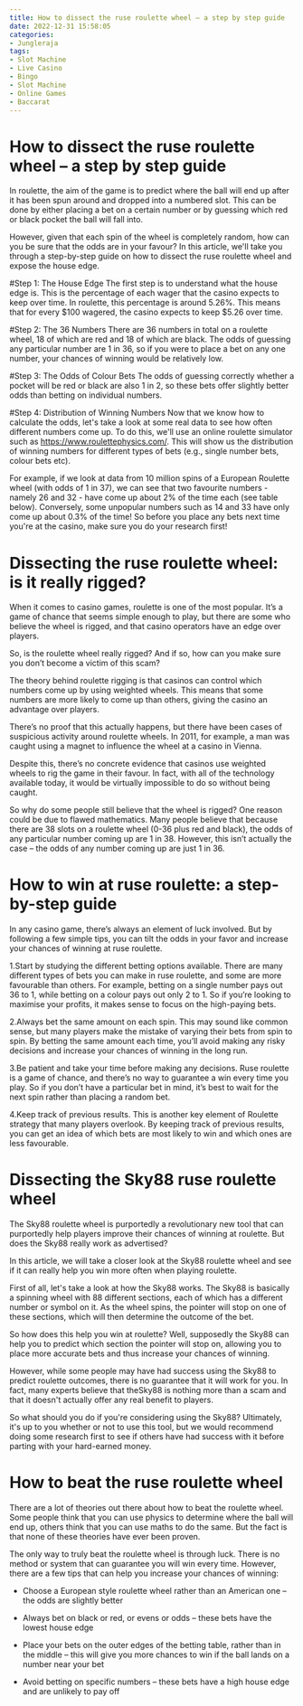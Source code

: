 ```yaml
---
title: How to dissect the ruse roulette wheel – a step by step guide 
date: 2022-12-31 15:58:05
categories:
- Jungleraja
tags:
- Slot Machine
- Live Casino
- Bingo
- Slot Machine
- Online Games
- Baccarat
---
```



#  How to dissect the ruse roulette wheel – a step by step guide 

In roulette, the aim of the game is to predict where the ball will end up after it has been spun around and dropped into a numbered slot. This can be done by either placing a bet on a certain number or by guessing which red or black pocket the ball will fall into.

However, given that each spin of the wheel is completely random, how can you be sure that the odds are in your favour? In this article, we'll take you through a step-by-step guide on how to dissect the ruse roulette wheel and expose the house edge. 

#Step 1: The House Edge 
The first step is to understand what the house edge is. This is the percentage of each wager that the casino expects to keep over time. In roulette, this percentage is around 5.26%. This means that for every $100 wagered, the casino expects to keep $5.26 over time. 

#Step 2: The 36 Numbers 
There are 36 numbers in total on a roulette wheel, 18 of which are red and 18 of which are black. The odds of guessing any particular number are 1 in 36, so if you were to place a bet on any one number, your chances of winning would be relatively low. 

#Step 3: The Odds of Colour Bets 
The odds of guessing correctly whether a pocket will be red or black are also 1 in 2, so these bets offer slightly better odds than betting on individual numbers. 

#Step 4: Distribution of Winning Numbers 
Now that we know how to calculate the odds, let's take a look at some real data to see how often different numbers come up. To do this, we'll use an online roulette simulator such as https://www.roulettephysics.com/. This will show us the distribution of winning numbers for different types of bets (e.g., single number bets, colour bets etc). 


For example, if we look at data from 10 million spins of a European Roulette wheel (with odds of 1 in 37), we can see that two favourite numbers - namely 26 and 32 - have come up about 2% of the time each (see table below). Conversely, some unpopular numbers such as 14 and 33 have only come up about 0.3% of the time! So before you place any bets next time you're at the casino, make sure you do your research first!

#  Dissecting the ruse roulette wheel: is it really rigged? 

When it comes to casino games, roulette is one of the most popular. It’s a game of chance that seems simple enough to play, but there are some who believe the wheel is rigged, and that casino operators have an edge over players.

So, is the roulette wheel really rigged? And if so, how can you make sure you don’t become a victim of this scam?

The theory behind roulette rigging is that casinos can control which numbers come up by using weighted wheels. This means that some numbers are more likely to come up than others, giving the casino an advantage over players.

There’s no proof that this actually happens, but there have been cases of suspicious activity around roulette wheels. In 2011, for example, a man was caught using a magnet to influence the wheel at a casino in Vienna.

Despite this, there’s no concrete evidence that casinos use weighted wheels to rig the game in their favour. In fact, with all of the technology available today, it would be virtually impossible to do so without being caught.

So why do some people still believe that the wheel is rigged? One reason could be due to flawed mathematics. Many people believe that because there are 38 slots on a roulette wheel (0-36 plus red and black), the odds of any particular number coming up are 1 in 38. However, this isn’t actually the case – the odds of any number coming up are just 1 in 36.

#  How to win at ruse roulette: a step-by-step guide 

In any casino game, there’s always an element of luck involved. But by following a few simple tips, you can tilt the odds in your favor and increase your chances of winning at ruse roulette.

1.Start by studying the different betting options available. There are many different types of bets you can make in ruse roulette, and some are more favourable than others. For example, betting on a single number pays out 36 to 1, while betting on a colour pays out only 2 to 1. So if you’re looking to maximise your profits, it makes sense to focus on the high-paying bets.

2.Always bet the same amount on each spin. This may sound like common sense, but many players make the mistake of varying their bets from spin to spin. By betting the same amount each time, you’ll avoid making any risky decisions and increase your chances of winning in the long run.

3.Be patient and take your time before making any decisions. Ruse roulette is a game of chance, and there’s no way to guarantee a win every time you play. So if you don’t have a particular bet in mind, it’s best to wait for the next spin rather than placing a random bet.

4.Keep track of previous results. This is another key element of Roulette strategy that many players overlook. By keeping track of previous results, you can get an idea of which bets are most likely to win and which ones are less favourable.

#  Dissecting the Sky88 ruse roulette wheel 

The Sky88 roulette wheel is purportedly a revolutionary new tool that can purportedly help players improve their chances of winning at roulette. But does the Sky88 really work as advertised?

In this article, we will take a closer look at the Sky88 roulette wheel and see if it can really help you win more often when playing roulette.

First of all, let's take a look at how the Sky88 works. The Sky88 is basically a spinning wheel with 88 different sections, each of which has a different number or symbol on it. As the wheel spins, the pointer will stop on one of these sections, which will then determine the outcome of the bet.

So how does this help you win at roulette? Well, supposedly the Sky88 can help you to predict which section the pointer will stop on, allowing you to place more accurate bets and thus increase your chances of winning.

However, while some people may have had success using the Sky88 to predict roulette outcomes, there is no guarantee that it will work for you. In fact, many experts believe that theSky88 is nothing more than a scam and that it doesn't actually offer any real benefit to players.

So what should you do if you're considering using the Sky88? Ultimately, it's up to you whether or not to use this tool, but we would recommend doing some research first to see if others have had success with it before parting with your hard-earned money.

#  How to beat the ruse roulette wheel

There are a lot of theories out there about how to beat the roulette wheel. Some people think that you can use physics to determine where the ball will end up, others think that you can use maths to do the same. But the fact is that none of these theories have ever been proven.

The only way to truly beat the roulette wheel is through luck. There is no method or system that can guarantee you will win every time. However, there are a few tips that can help you increase your chances of winning:

- Choose a European style roulette wheel rather than an American one – the odds are slightly better

- Always bet on black or red, or evens or odds – these bets have the lowest house edge

- Place your bets on the outer edges of the betting table, rather than in the middle – this will give you more chances to win if the ball lands on a number near your bet

- Avoid betting on specific numbers – these bets have a high house edge and are unlikely to pay off